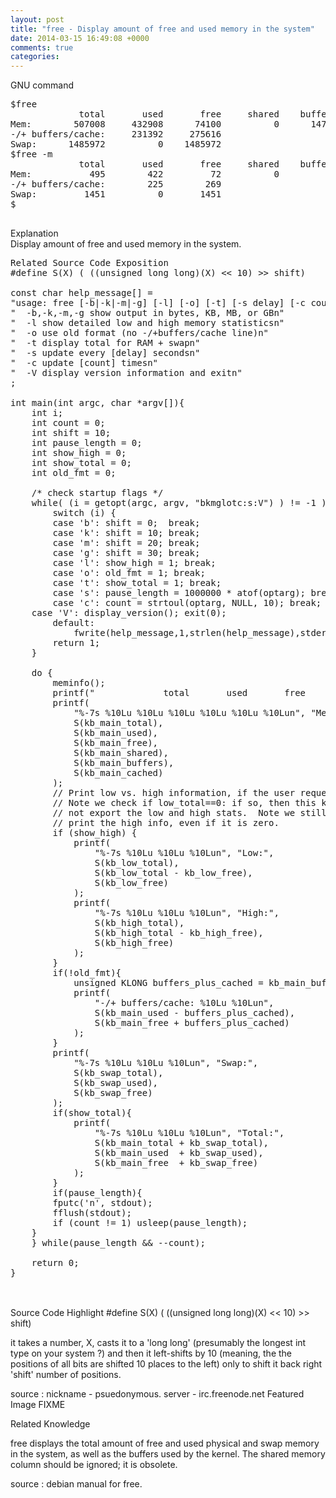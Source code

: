 ```yaml
---
layout: post
title: "free - Display amount of free and used memory in the system"
date: 2014-03-15 16:49:08 +0000
comments: true
categories: 
---
```


GNU command
<pre>
$free
             total       used       free     shared    buffers     cached
Mem:        507008     432908      74100          0      14700     186816
-/+ buffers/cache:     231392     275616
Swap:      1485972          0    1485972
$free -m
             total       used       free     shared    buffers     cached
Mem:           495        422         72          0         14        182
-/+ buffers/cache:        225        269
Swap:         1451          0       1451
$

</pre>

Explanation<br>
Display amount of free and used memory in the system.
<br />

<pre>
Related Source Code Exposition
#define S(X) ( ((unsigned long long)(X) << 10) >> shift)

const char help_message[] =
"usage: free [-b|-k|-m|-g] [-l] [-o] [-t] [-s delay] [-c count] [-V]n"
"  -b,-k,-m,-g show output in bytes, KB, MB, or GBn"
"  -l show detailed low and high memory statisticsn"
"  -o use old format (no -/+buffers/cache line)n"
"  -t display total for RAM + swapn"
"  -s update every [delay] secondsn"
"  -c update [count] timesn"
"  -V display version information and exitn"
;

int main(int argc, char *argv[]){
    int i;
    int count = 0;
    int shift = 10;
    int pause_length = 0;
    int show_high = 0;
    int show_total = 0;
    int old_fmt = 0;

    /* check startup flags */
    while( (i = getopt(argc, argv, "bkmglotc:s:V") ) != -1 )
        switch (i) {
        case 'b': shift = 0;  break;
        case 'k': shift = 10; break;
        case 'm': shift = 20; break;
        case 'g': shift = 30; break;
        case 'l': show_high = 1; break;
        case 'o': old_fmt = 1; break;
        case 't': show_total = 1; break;
        case 's': pause_length = 1000000 * atof(optarg); break;
        case 'c': count = strtoul(optarg, NULL, 10); break;
	case 'V': display_version(); exit(0);
        default:
            fwrite(help_message,1,strlen(help_message),stderr);
	    return 1;
    }

    do {
        meminfo();
        printf("             total       used       free     shared    buffers     cachedn");
        printf(
            "%-7s %10Lu %10Lu %10Lu %10Lu %10Lu %10Lun", "Mem:",
            S(kb_main_total),
            S(kb_main_used),
            S(kb_main_free),
            S(kb_main_shared),
            S(kb_main_buffers),
            S(kb_main_cached)
        );
        // Print low vs. high information, if the user requested it.
        // Note we check if low_total==0: if so, then this kernel does
        // not export the low and high stats.  Note we still want to
        // print the high info, even if it is zero.
        if (show_high) {
            printf(
                "%-7s %10Lu %10Lu %10Lun", "Low:",
                S(kb_low_total),
                S(kb_low_total - kb_low_free),
                S(kb_low_free)
            );
            printf(
                "%-7s %10Lu %10Lu %10Lun", "High:",
                S(kb_high_total),
                S(kb_high_total - kb_high_free),
                S(kb_high_free)
            );
        }
        if(!old_fmt){
            unsigned KLONG buffers_plus_cached = kb_main_buffers + kb_main_cached;
            printf(
                "-/+ buffers/cache: %10Lu %10Lun",
                S(kb_main_used - buffers_plus_cached),
                S(kb_main_free + buffers_plus_cached)
            );
        }
        printf(
            "%-7s %10Lu %10Lu %10Lun", "Swap:",
            S(kb_swap_total),
            S(kb_swap_used),
            S(kb_swap_free)
        );
        if(show_total){
            printf(
                "%-7s %10Lu %10Lu %10Lun", "Total:",
                S(kb_main_total + kb_swap_total),
                S(kb_main_used  + kb_swap_used),
                S(kb_main_free  + kb_swap_free)
            );
        }
        if(pause_length){
	    fputc('n', stdout);
	    fflush(stdout);
	    if (count != 1) usleep(pause_length);
	}
    } while(pause_length && --count);

    return 0;
}

</pre>
<br />
Source Code Highlight
#define S(X) ( ((unsigned long long)(X) << 10) >> shift)

it  takes  a  number,  X,  casts  it  to  a  'long  long'
(presumably the  longest int type  on your system  ?) and
then it left-shifts by  10 (meaning, the the positions of
all bits are shifted 10 places to the left) only to shift
it back right 'shift' number of positions.

source : nickname - psuedonymous. server - irc.freenode.net
Featured Image
FIXME 

Related Knowledge

free displays the total  amount of free and used physical
and swap  memory in  the system, as  well as  the buffers
used by  the kernel.  The shared memory  column should be
ignored; it is obsolete.

source : debian manual for free.
